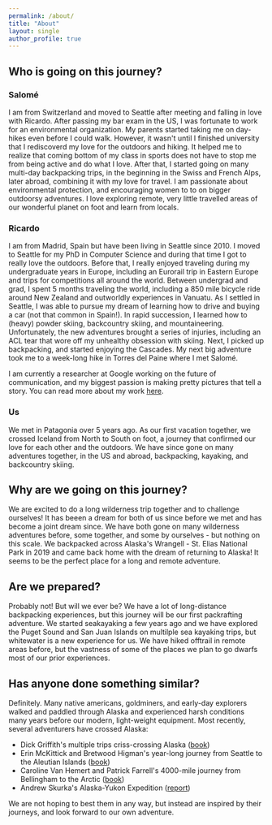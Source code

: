 ```yaml
---
permalink: /about/
title: "About"
layout: single
author_profile: true
---
```


## Who is going on this journey?

### Salomé
I am from Switzerland and moved to Seattle after meeting and falling in love with Ricardo. After passing my bar exam in the US, I was fortunate to work for an environmental organization. My parents started taking me on day-hikes even before I could walk. However, it wasn't until I finished university that I rediscoverd my love for the outdoors and hiking. It helped me to realize that coming bottom of my class in sports does not have to stop me from being active and do what I love. After that, I started going on many multi-day backpacking trips, in the beginning in the Swiss and French Alps, later abroad, combining it with my love for travel. I am passionate about environmental protection, and encouraging women to to on bigger outdoorsy adventures. I love exploring remote, very little travelled areas of our wonderful planet on foot and learn from locals.

### Ricardo 
I am from Madrid, Spain but have been living in Seattle since 2010. I moved to Seattle for my PhD in Computer Science and during that time I got to really love the outdoors. Before that, I really enjoyed traveling during my undergraduate years in Europe, including an Eurorail trip in Eastern Europe and trips for competitions all around the world. Between undergrad and grad, I spent 5 months traveling the world, including a 850 mile bicycle ride around New Zealand and outworldly experiences in Vanuatu. As I settled in Seattle, I was able to pursue my dream of learning how to drive and buying a car (not that common in Spain!). In rapid succession, I learned how to (heavy) powder skiing, backcountry skiing, and mountaineering. Unfortunately, the new adventures brought a series of injuries, including an ACL tear that wore off my unhealthy obsession with skiing. Next, I picked up backpacking, and started enjoying the Cascades. My next big adventure took me to a week-long hike in Torres del Paine where I met Salomé.

I am currently a researcher at Google working on the future of communication, and my biggest passion is making pretty pictures that tell a story. You can read more about my work [here](http://ricardomartinbrualla.com).

### Us

We met in Patagonia over 5 years ago. As our first vacation together, we crossed Iceland from North to South on foot, a journey that confirmed our love for each other and the outdoors. We have since gone on many adventures together, in the US and abroad, backpacking, kayaking, and backcountry skiing.

## Why are we going on this journey?

We are excited to do a long wilderness trip together and to challenge ourselves! It has beeen a dream for both of us since before we met and has become a joint dream since. We have both gone on many wilderness adventures before, some together, and some by ourselves - but nothing on this scale. We backpacked across Alaska's Wrangell - St. Elias National Park in 2019 and came back home with the dream of returning to Alaska! It seems to be the perfect place for a long and remote adventure.

## Are we prepared?

Probably not! But will we ever be? We have a lot of long-distance backpacking experiences, but this journey will be our first packrafting adventure. We started seakayaking a few years ago and we have explored the Puget Sound and San Juan Islands on multilple sea kayaking trips, but whitewater is a new experience for us. We have hiked offtrail in remote areas before, but the vastness of some of the places we plan to go dwarfs most of our prior experiences. 

## Has anyone done something similar?

Definitely. Many native americans, goldminers, and early-day explorers walked and paddled through Alaska and experienced harsh conditions many years before our modern, light-weight equipment. Most recently, several adventurers have crossed Alaska:

- Dick Griffith's multiple trips criss-crossing Alaska ([book](http://www.http://www.canyonsandice.com/))
- Erin McKittick and Bretwood Higman's year-long journey from Seattle to the Aleutian Islands ([book](http://www.groundtruthtrekking.org/Book/))
- Caroline Van Hemert and Patrick Farrell's 4000-mile journey from Bellingham to the Arctic ([book](https://www.carolinevanhemert.com/book))
- Andrew Skurka's Alaska-Yukon Expedition ([report](https://andrewskurka.com/adventures/alaska-yukon-expedition/))

We are not hoping to best them in any way, but instead are inspired by their journeys, and look forward to our own adventure.

